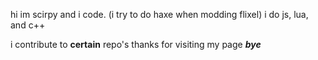 hi im scirpy and i  code. (i try to do haxe when modding flixel)
i do js, lua, and c++

i contribute to **certain** repo's 
thanks for visiting my page
***bye***
